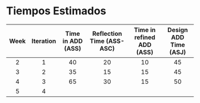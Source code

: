 # Tiempos Estimados

| **Week** | **Iteration** | **Time in ADD (ASS)** | **Reflection Time   (ASS-ASC)** | **Time in refined ADD (ASS)** | **Design ADD Time (ASJ)** |
|:--------:|:-------------:|:---------------------:|:-------------------------------:|:-----------------------------:|:-------------------------:|
|     2    |       1       |           40          |                20               |               10              |             45            |
|     3    |       2       |           35          |                15               |               15              |             45            |
|     4    |       3       |           65          |                30               |               15              |             50            |
|     5    |       4       |                       |                                 |                               |                           |
